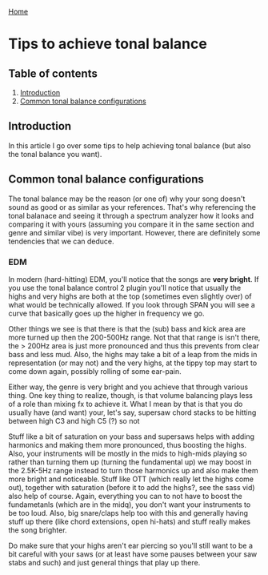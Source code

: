 [Home](../index.md)

# Tips to achieve tonal balance
## Table of contents
1. [Introduction](#introduction)
2. [Common tonal balance configurations](common-tonal-balance-configurations)

## Introduction
In this article I go over some tips to help achieving tonal balance (but also the tonal balance you want).

## Common tonal balance configurations
The tonal balance may be the reason (or one of) why your song doesn't sound as good or as similar as your references. That's why referencing the tonal balanace and seeing it through a spectrum analyzer how it looks and comparing it with yours (assuming you compare it in the same section and genre and similar vibe) is very important. However, there are definitely some tendencies that we can deduce.

### EDM
In modern (hard-hitting) EDM, you'll notice that the songs are **very bright**. If you use the tonal balance control 2 plugin you'll notice that usually the highs and very highs are both at the top (sometimes even slightly over) of what would be technically allowed. If you look through SPAN you will see a curve that basically goes up the higher in frequency we go.

Other things we see is that there is that the (sub) bass and kick area are more turned up then the 200-500Hz range. Not that that range is isn't there, the > 200Hz area is just more pronounced and thus this prevents from clear bass and less mud. Also, the highs may take a bit of a leap from the mids in representation (or may not) and the very highs, at the tippy top may start to come down again, possibly rolling of some ear-pain.

Either way, the genre is very bright and you achieve that through various thing. One key thing to realize, though, is that volume balancing plays less of a role than mixing fx to achieve it. What I mean by that is that you do usually have (and want) your, let's say, supersaw chord stacks to be hitting between high C3 and high C5 (?) so not 


Stuff like a bit of saturation on your bass and supersaws helps with adding harmonics and making them more pronounced, thus boosting the highs. Also, your instruments will be mostly in the mids to high-mids playing so rather than turning them up (turning the fundamental up) we may boost in the 2.5K-5Hz range instead to turn those harmonics up and also make them more bright and noticeable. Stuff like OTT (which really let the highs come out), together with saturation (before it to add the highs?, see the sass vid) also help of course. Again, everything you can to not have to boost the fundametanls (which are in the midq), you don't want your instruments to be too loud. Also, big snare/claps help too with this and generally having stuff up there (like chord extensions, open hi-hats) and stuff really makes the song brighter.

Do make sure that your highs aren't ear piercing so you'll still want to be a bit careful with your saws (or at least have some pauses between your saw stabs and such) and just general things that play up there.
